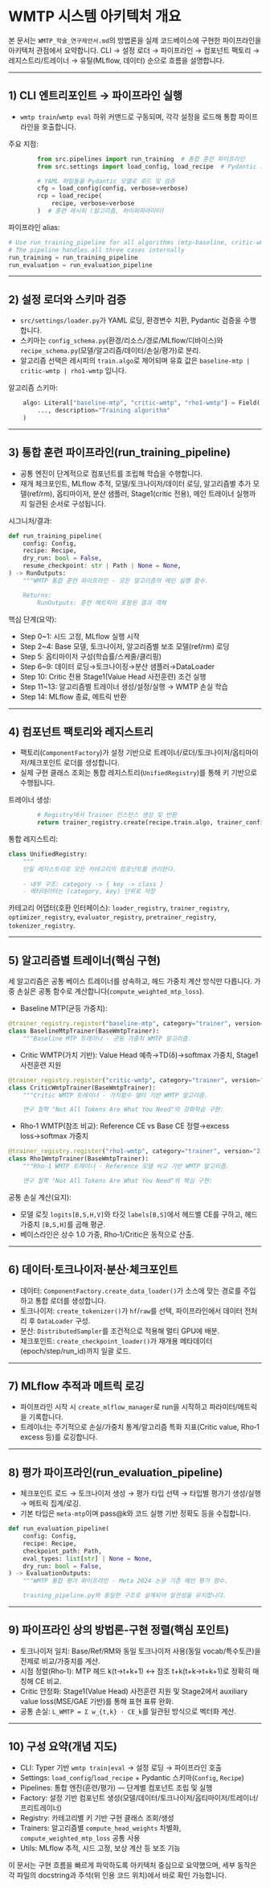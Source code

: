 # WMTP 시스템 아키텍처 개요

본 문서는 `WMTP_학술_연구제안서.md`의 방법론을 실제 코드베이스에 구현한 파이프라인을 아키텍처 관점에서 요약합니다. CLI → 설정 로더 → 파이프라인 → 컴포넌트 팩토리 → 레지스트리/트레이너 → 유틸(MLflow, 데이터) 순으로 흐름을 설명합니다.

---

## 1) CLI 엔트리포인트 → 파이프라인 실행

- `wmtp train`/`wmtp eval` 하위 커맨드로 구동되며, 각각 설정을 로드해 통합 파이프라인을 호출합니다.

주요 지점:

```145:153:/Users/wesley/Desktop/wooshikwon/wmtp/src/cli/train.py
        from src.pipelines import run_training  # 통합 훈련 파이프라인
        from src.settings import load_config, load_recipe  # Pydantic 기반 설정 로더

        # YAML 파일들을 Pydantic 모델로 로드 및 검증
        cfg = load_config(config, verbose=verbose)
        rcp = load_recipe(
            recipe, verbose=verbose
        )  # 훈련 레시피 (알고리즘, 하이퍼파라미터)
```

파이프라인 alias:

```6:9:/Users/wesley/Desktop/wooshikwon/wmtp/src/pipelines/__init__.py
# Use run_training_pipeline for all algorithms (mtp-baseline, critic-wmtp, rho1-wmtp)
# The pipeline handles all three cases internally
run_training = run_training_pipeline
run_evaluation = run_evaluation_pipeline
```

---

## 2) 설정 로더와 스키마 검증

- `src/settings/loader.py`가 YAML 로딩, 환경변수 치환, Pydantic 검증을 수행합니다.
- 스키마는 `config_schema.py`(환경/리소스/경로/MLflow/디바이스)와 `recipe_schema.py`(모델/알고리즘/데이터/손실/평가)로 분리.
- 알고리즘 선택은 레시피의 `train.algo`로 제어되며 유효 값은 `baseline-mtp | critic-wmtp | rho1-wmtp` 입니다.

알고리즘 스키마:

```245:247:/Users/wesley/Desktop/wooshikwon/wmtp/src/settings/recipe_schema.py
    algo: Literal["baseline-mtp", "critic-wmtp", "rho1-wmtp"] = Field(
        ..., description="Training algorithm"
    )
```

---

## 3) 통합 훈련 파이프라인(run_training_pipeline)

- 공통 엔진이 단계적으로 컴포넌트를 조립해 학습을 수행합니다.
- 재개 체크포인트, MLflow 추적, 모델/토크나이저/데이터 로딩, 알고리즘별 추가 모델(ref/rm), 옵티마이저, 분산 샘플러, Stage1(critic 전용), 메인 트레이너 실행까지 일관된 순서로 구성됩니다.

시그니처/결과:

```53:63:/Users/wesley/Desktop/wooshikwon/wmtp/src/pipelines/training_pipeline.py
def run_training_pipeline(
    config: Config,
    recipe: Recipe,
    dry_run: bool = False,
    resume_checkpoint: str | Path | None = None,
) -> RunOutputs:
    """WMTP 통합 훈련 파이프라인 - 모든 알고리즘의 메인 실행 함수.

    Returns:
        RunOutputs: 훈련 메트릭이 포함된 결과 객체
```

핵심 단계(요약):
- Step 0~1: 시드 고정, MLflow 실행 시작
- Step 2~4: Base 모델, 토크나이저, 알고리즘별 보조 모델(ref/rm) 로딩
- Step 5: 옵티마이저 구성(학습률/스케줄/클리핑)
- Step 6~9: 데이터 로딩→토크나이징→분산 샘플러→DataLoader
- Step 10: Critic 전용 Stage1(Value Head 사전훈련) 조건 실행
- Step 11~13: 알고리즘별 트레이너 생성/설정/실행 → WMTP 손실 학습
- Step 14: MLflow 종료, 메트릭 반환

---

## 4) 컴포넌트 팩토리와 레지스트리

- 팩토리(`ComponentFactory`)가 설정 기반으로 트레이너/로더/토크나이저/옵티마이저/체크포인트 로더를 생성합니다.
- 실제 구현 클래스 조회는 통합 레지스트리(`UnifiedRegistry`)를 통해 키 기반으로 수행됩니다.

트레이너 생성:

```130:132:/Users/wesley/Desktop/wooshikwon/wmtp/src/factory/component_factory.py
        # Registry에서 Trainer 인스턴스 생성 및 반환
        return trainer_registry.create(recipe.train.algo, trainer_config)
```

통합 레지스트리:

```20:33:/Users/wesley/Desktop/wooshikwon/wmtp/src/components/registry.py
class UnifiedRegistry:
    """
    단일 레지스트리로 모든 카테고리의 컴포넌트를 관리한다.
    
    - 내부 구조: category -> { key -> class }
    - 메타데이터는 (category, key) 단위로 저장
``` 

카테고리 어댑터(호환 인터페이스): `loader_registry`, `trainer_registry`, `optimizer_registry`, `evaluator_registry`, `pretrainer_registry`, `tokenizer_registry`.

---

## 5) 알고리즘별 트레이너(핵심 구현)

세 알고리즘은 공통 베이스 트레이너를 상속하고, 헤드 가중치 계산 방식만 다릅니다. 가중 손실은 공통 함수로 계산합니다(`compute_weighted_mtp_loss`).

- Baseline MTP(균등 가중치):

```33:41:/Users/wesley/Desktop/wooshikwon/wmtp/src/components/trainer/baseline_mtp_trainer.py
@trainer_registry.register("baseline-mtp", category="trainer", version="2.0.0")
class BaselineMtpTrainer(BaseWmtpTrainer):
    """Baseline MTP 트레이너 - 균등 가중치 WMTP 알고리즘.
```

- Critic WMTP(가치 기반): Value Head 예측→TD(δ)→softmax 가중치, Stage1 사전훈련 지원

```42:50:/Users/wesley/Desktop/wooshikwon/wmtp/src/components/trainer/critic_wmtp_trainer.py
@trainer_registry.register("critic-wmtp", category="trainer", version="2.1.0")
class CriticWmtpTrainer(BaseWmtpTrainer):
    """Critic WMTP 트레이너 - 가치함수 델타 기반 WMTP 알고리즘.

    연구 철학 "Not All Tokens Are What You Need"의 강화학습 구현:
```

- Rho‑1 WMTP(참조 비교): Reference CE vs Base CE 정렬→excess loss→softmax 가중치

```36:44:/Users/wesley/Desktop/wooshikwon/wmtp/src/components/trainer/rho1_wmtp_trainer.py
@trainer_registry.register("rho1-wmtp", category="trainer", version="2.0.0")
class Rho1WmtpTrainer(BaseWmtpTrainer):
    """Rho-1 WMTP 트레이너 - Reference 모델 비교 기반 WMTP 알고리즘.

    연구 철학 "Not All Tokens Are What You Need"의 핵심 구현:
```

공통 손실 계산(요지):
- 모델 로짓 `logits[B,S,H,V]`와 타깃 `labels[B,S]`에서 헤드별 CE를 구하고, 헤드 가중치 `[B,S,H]`를 곱해 평균.
- 베이스라인은 상수 1.0 가중, Rho‑1/Critic은 동적으로 산출.

---

## 6) 데이터·토크나이저·분산·체크포인트

- 데이터: `ComponentFactory.create_data_loader()`가 소스에 맞는 경로를 주입하고 통합 로더를 생성합니다.
- 토크나이저: `create_tokenizer()`가 `hf`/`raw`를 선택, 파이프라인에서 데이터 전처리 후 `DataLoader` 구성.
- 분산: `DistributedSampler`를 조건적으로 적용해 멀티 GPU에 배분.
- 체크포인트: `create_checkpoint_loader()`가 재개용 메타데이터(epoch/step/run_id)까지 일괄 로드.

---

## 7) MLflow 추적과 메트릭 로깅

- 파이프라인 시작 시 `create_mlflow_manager`로 run을 시작하고 파라미터/메트릭을 기록합니다.
- 트레이너는 주기적으로 손실/가중치 통계/알고리즘 특화 지표(Critic value, Rho‑1 excess 등)를 로깅합니다.

---

## 8) 평가 파이프라인(run_evaluation_pipeline)

- 체크포인트 로드 → 토크나이저 생성 → 평가 타입 선택 → 타입별 평가기 생성/실행 → 메트릭 집계/로깅.
- 기본 타입은 `meta-mtp`이며 pass@k와 코드 실행 기반 정확도 등을 수집합니다.

```55:66:/Users/wesley/Desktop/wooshikwon/wmtp/src/pipelines/evaluation_pipeline.py
def run_evaluation_pipeline(
    config: Config,
    recipe: Recipe,
    checkpoint_path: Path,
    eval_types: list[str] | None = None,
    dry_run: bool = False,
) -> EvaluationOutputs:
    """WMTP 통합 평가 파이프라인 - Meta 2024 논문 기준 메인 평가 함수.

    training_pipeline.py와 동일한 구조로 설계되어 일관성을 유지합니다.
```

---

## 9) 파이프라인 상의 방법론-구현 정렬(핵심 포인트)

- 토크나이저 일치: Base/Ref/RM와 동일 토크나이저 사용(동일 vocab/특수토큰)을 전제로 비교/가중치를 계산.
- 시점 정렬(Rho‑1): MTP 헤드 k(t→t+k+1) ↔ 참조 t+k(t+k→t+k+1)로 정확히 매칭해 CE 비교.
- Critic 안정화: Stage1(Value Head) 사전훈련 지원 및 Stage2에서 auxiliary value loss(MSE/GAE 기반)를 통해 표현 표류 완화.
- 공통 손실: `L_WMTP = Σ w_{t,k} · CE_k`를 일관된 방식으로 벡터화 계산.

---

## 10) 구성 요약(개념 지도)

- CLI: Typer 기반 `wmtp train|eval` → 설정 로딩 → 파이프라인 호출
- Settings: `load_config`/`load_recipe` + Pydantic 스키마(`Config`, `Recipe`)
- Pipelines: 통합 엔진(훈련/평가) — 단계별 컴포넌트 조립 및 실행
- Factory: 설정 기반 컴포넌트 생성(모델/데이터/토크나이저/옵티마이저/트레이너/프리트레이너)
- Registry: 카테고리별 키 기반 구현 클래스 조회/생성
- Trainers: 알고리즘별 `compute_head_weights` 차별화, `compute_weighted_mtp_loss` 공통 사용
- Utils: MLflow 추적, 시드 고정, 보상 계산 등 보조 기능

이 문서는 구현 흐름을 빠르게 파악하도록 아키텍처 중심으로 요약했으며, 세부 동작은 각 파일의 docstring과 주석(위 인용 코드 위치)에서 바로 확인 가능합니다.